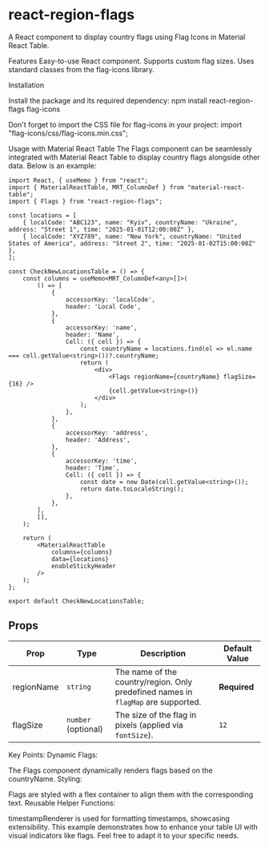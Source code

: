 # react-region-flags

A React component to display country flags using Flag Icons in Material React Table.

Features
Easy-to-use React component.
Supports custom flag sizes.
Uses standard classes from the flag-icons library.

Installation

Install the package and its required dependency:
npm install react-region-flags flag-icons

Don't forget to import the CSS file for flag-icons in your project:
import "flag-icons/css/flag-icons.min.css";

Usage with Material React Table
The Flags component can be seamlessly integrated with Material React Table to display country flags alongside other data. Below is an example:

```tsx
import React, { useMemo } from "react";
import { MaterialReactTable, MRT_ColumnDef } from "material-react-table";
import { Flags } from "react-region-flags";

const locations = [
    { localCode: "ABC123", name: "Kyiv", countryName: "Ukraine", address: "Street 1", time: "2025-01-01T12:00:00Z" },
    { localCode: "XYZ789", name: "New York", countryName: "United States of America", address: "Street 2", time: "2025-01-02T15:00:00Z" },
];

const CheckNewLocationsTable = () => {
    const columns = useMemo<MRT_ColumnDef<any>[]>(
        () => [
            {
                accessorKey: 'localCode',
                header: 'Local Code',
            },
            {
                accessorKey: 'name',
                header: 'Name',
                Cell: ({ cell }) => {
                    const countryName = locations.find(el => el.name === cell.getValue<string>())?.countryName;
                    return (
                        <div>
                            <Flags regionName={countryName} flagSize={16} />
                            {cell.getValue<string>()}
                        </div>
                    );
                },
            },
            {
                accessorKey: 'address',
                header: 'Address',
            },
            {
                accessorKey: 'time',
                header: 'Time',
                Cell: ({ cell }) => {
                    const date = new Date(cell.getValue<string>());
                    return date.toLocaleString();
                },
            },
        ],
        [],
    );

    return (
        <MaterialReactTable
            columns={columns}
            data={locations}
            enableStickyHeader
        />
    );
};

export default CheckNewLocationsTable;
```
## Props

| Prop        | Type                | Description                                                        | Default Value |
|-------------|---------------------|--------------------------------------------------------------------|---------------|
| regionName  | `string`            | The name of the country/region. Only predefined names in `flagMap` are supported. | **Required**  |
| flagSize    | `number` (optional) | The size of the flag in pixels (applied via `fontSize`).           | `12`          |

Key Points:
Dynamic Flags:

The Flags component dynamically renders flags based on the countryName.
Styling:

Flags are styled with a flex container to align them with the corresponding text.
Reusable Helper Functions:

timestampRenderer is used for formatting timestamps, showcasing extensibility.
This example demonstrates how to enhance your table UI with visual indicators like flags. Feel free to adapt it to your specific needs.

